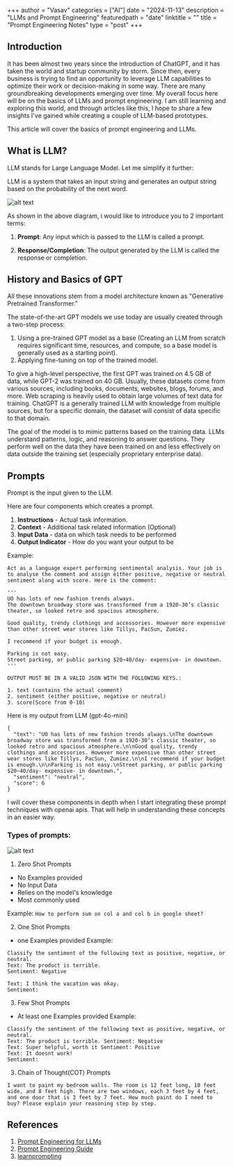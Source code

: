 +++
author = "Vasav"
categories = ["AI"]
date = "2024-11-13"
description = "LLMs and Prompt Engineering"
featuredpath = "date"
linktitle = ""
title = "Prompt Engineering Notes"
type = "post"
+++

## Introduction
It has been almost two years since the introduction of ChatGPT, and it has taken the world and startup community by storm. Since then, every business is trying to find an opportunity to leverage LLM capabilities to optimize their work or decision-making in some way. There are many groundbreaking developments emerging over time. My overall focus here will be on the basics of LLMs and prompt engineering. I am still learning and exploring this world, and through articles like this, I hope to share a few insights I've gained while creating a couple of LLM-based prototypes.

This article will cover the basics of prompt engineering and LLMs.

## What is LLM?
LLM stands for Large Language Model. Let me simplify it further:

LLM is a system that takes an input string and generates an output string based on the probability of the next word.

![alt text](/img/LLM/llm_diagram.png)

As shown in the above diagram, i would like to introduce you to 2 important terms:

1. **Prompt**: Any input which is passed to the LLM is called a prompt.

2. **Response/Completion**: The output generated by the LLM is called the response or completion.

## History and Basics of GPT
All these innovations stem from a model architecture known as "Generative Pretrained Transformer."

The state-of-the-art GPT models we use today are usually created through a two-step process:
1. Using a pre-trained GPT model as a base (Creating an LLM from scratch requires significant time, resources, and compute, so a base model is generally used as a starting point).
2. Applying fine-tuning on top of the trained model.

To give a high-level perspective, the first GPT was trained on 4.5 GB of data, while GPT-2 was trained on 40 GB. Usually, these datasets come from various sources, including books, documents, websites, blogs, forums, and more. Web scraping is heavily used to obtain large volumes of text data for training. ChatGPT is a generally trained LLM with knowledge from multiple sources, but for a specific domain, the dataset will consist of data specific to that domain.

The goal of the model is to mimic patterns based on the training data. LLMs understand patterns, logic, and reasoning to answer questions. They perform well on the data they have been trained on and less effectively on data outside the training set (especially proprietary enterprise data).

## Prompts
Prompt is the input given to the LLM. 

Here are four components which creates a prompt. 
1. **Instructions** - Actual task information.
2. **Context** - Additional task related information (Optional)
3. **Input Data** - data on which task needs to be performed
4. **Output Indicator** - How do you want your output to be

Example:
```
Act as a language expert performing sentimental analysis. Your job is to analyse the comment and assign either positive, negative or neutral sentiment along with score. Here is the comment:

'''
UO has lots of new fashion trends always.
The downtown broadway store was transformed from a 1920-30’s classic theater, so looked retro and spacious atmosphere.

Good quality, trendy clothings and accessories. However more expensive than other street wear stores like Tillys, PacSun, Zumiez.

I recommend if your budget is enough.

Parking is not easy.
Street parking, or public parking $20~40/day- expensive- in downtown.
'''

OUTPUT MUST BE IN A VALID JSON WITH THE FOLLOWING KEYS.:

1. text (contains the actual comment)
2. sentiment (either positive, negative or neutral)
3. score(Score from 0-10)
```

Here is my output from LLM (gpt-4o-mini)
```
{
  "text": "UO has lots of new fashion trends always.\nThe downtown broadway store was transformed from a 1920-30’s classic theater, so looked retro and spacious atmosphere.\n\nGood quality, trendy clothings and accessories. However more expensive than other street wear stores like Tillys, PacSun, Zumiez.\n\nI recommend if your budget is enough.\n\nParking is not easy.\nStreet parking, or public parking $20~40/day- expensive- in downtown.",
  "sentiment": "neutral",
  "score": 6
}
```

I will cover these components in depth when I start integrating these prompt techniques with openai apis. That will help in understanding these concepts in an easier way. 

### Types of prompts:

![alt text](/img/LLM/prompt_types.png)

1. Zero Shot Prompts
- No Examples provided
- No Input Data
- Relies on the model's knowledge
- Most commonly used

Example: `How to perform sum on col a and col b in google sheet?`

2. One Shot Prompts
- one Examples provided
Example:
```
Classify the sentiment of the following text as positive, negative, or neutral.
Text: The product is terrible.
Sentiment: Negative

Text: I think the vacation was okay. 
Sentiment:
```

3. Few Shot Prompts
- At least one Examples provided
Example:
```
Classify the sentiment of the following text as positive, negative, or neutral.
Text: The product is terrible. Sentiment: Negative
Text: Super helpful, worth it Sentiment: Positive
Text: It doesnt work! 
Sentiment:
```

3. Chain of Thought(COT) Prompts
```
I want to paint my bedroom walls. The room is 12 feet long, 10 feet wide, and 8 feet high. There are two windows, each 3 feet by 4 feet, and one door that is 3 feet by 7 feet. How much paint do I need to buy? Please explain your reasoning step by step.
```


## References
1. [Prompt Engineering for LLMs](https://www.oreilly.com/library/view/prompt-engineering-for/9781098156145/)
2. [Prompt Engineering Guide](https://www.promptingguide.ai/)
3. [learnprompting](https://learnprompting.org/docs/basics/few_shot)